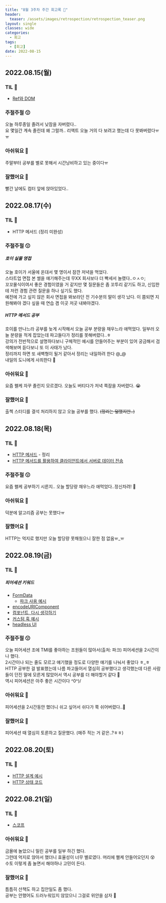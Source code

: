 ```yaml
---
title: "8월 3주차 주간 회고록 🙂"
header:
  teaser: /assets/images/retrospection/retrospection_teaser.png
layout: single
classes: wide
categories:
  - 회고
tags:
  - [회고]
date: 2022-08-15
---
```


## 2022.08.15(월)

### TIL 🧐

- [Ref와 DOM](https://ko.reactjs.org/docs/refs-and-the-dom.html)

### 주절주절 😗

오늘 하루종일 졸려서 낮잠을 자버렸다..  
요 몇일간 계속 졸린데 왜 그럴까.. 리액트 오늘 거의 다 보려고 했는데 다 못봐버렸다ㅠㅠ

### 아쉬워요 🙁

주말부터 공부를 별로 못해서 시간낭비하고 있는 중이다ㅠ

### 잘했어요 🙂

빨간 날에도 컴터 앞에 앉아있었다..

## 2022.08.17(수)

### TIL 🧐

- HTTP 메서드 (정리 미완성)

### 주절주절 😗

##### 호이 실물 영접

오늘 호이가 서울에 온대서 몇 명이서 잠깐 저녁을 먹었다.  
스타트업 면접 본 썰을 얘기해주는데 무XX 회사보다 더 빡세서 놀랬다..ㅇㅅㅇ;  
꼬꼬물식이여서 좋은 경험이였을 거 같지만 몇 질문들은 좀 꼬투리 같기도 하고, 신입한테 저런 경험 관련 질문을 하나 싶기도 했다.  
예전에 가고 싶지 않은 회사 면접을 봐보라던 전 기수분의 말이 생각 났다. 이 쯤되면 지원해봐야 겠다 싶을 때 연습 겸 이곳 저곳 내봐야겠다.

##### HTTP 메서드 공부

호이를 만나느라 공부를 늦게 시작해서 오늘 공부 분량을 채우느라 애먹었다. 일부러 오늘 분량을 적게 잡았는데 파고들다가 정리를 못해버렸다..ㅎ  
강의가 전반적으로 설명하다보니 구체적인 예시를 안들어주는 부분이 있어 궁금해서 검색해보며 듣다보니 또 이 사태가 났다.  
정리까지 하면 또 새벽형이 될거 같아서 정리는 내일하려 한다 @\_@  
내일의 도니에게 사죄한다 🍎

### 아쉬워요 🙁

요즘 왤케 자꾸 졸린지 모르겠다. 오늘도 버티다가 저녁 쪽잠을 자버렸다. 😭

### 잘했어요 🙂

출첵 스터디를 결석 처리하지 않고 오늘 공부를 했다. <s>(정리는 덜했지만..)</s>

## 2022.08.18(목)

### TIL 🧐

- [HTTP 메서드](https://simplistic-iberis-71d.notion.site/HTTP-ff6e0c3ca9ff433ab23105f428b393f7) - 정리
- [HTTP 메서드를 활용하여 클라이언트에서 서버로 데이터 전송](https://simplistic-iberis-71d.notion.site/HTTP-1986940e63534ac6bad3428672cc5730)

### 주절주절 😗

요즘 왤케 공부하기 시른지.. 오늘 할당량 채우느라 애먹었다..정신차려! 🔫

### 아쉬워요 🙁

덕분에 알고리즘 공부는 못했다ㅠ

### 잘했어요 🙂

HTTP는 억지로 했지만 오늘 할당량 못채웠으니 잘한 점 없움ㅠ\_ㅠ

## 2022.08.19(금)

### TIL 🧐

##### 피어세션 키워드

- [FormData](https://developer.mozilla.org/ko/docs/Web/API/FormData)
  - [파크 사용 예시](https://github.com/healtheloper/issue-tracker/blob/team-22/fe/src/components/input/FileInputBox.tsx)
- [encodeURIComponent](https://developer.mozilla.org/ko/docs/Web/JavaScript/Reference/Global_Objects/encodeURIComponent)
- [컴포넌트, 다시 생각하기](https://www.youtube.com/watch?v=HYgKBvLr49c&t=737s)
- [커스텀 훅 예시](https://usehooks-ts.com/)
- [headless UI](https://hellvelopment.tistory.com/101)

### 주절주절 😗

오늘 피어세션 조에 TMI를 좋아하는 조원들이 많아서(출처: 파크) 피어세션을 2시간이나 했다.  
2시간이나 되는 줄도 모르고 얘기했을 정도로 다양한 얘기를 나눠서 좋았다 ㅎ\_ㅎ  
HTTP 공부한 걸 발표했는데 나름 파고들어서 열심히 공부했다고 생각했는데 다른 사람들이 던진 말에 모른게 많았어서 역시 공부를 더 해야할거 같다 🤔  
역시 피어세션은 아주 좋은 시간이다 ^0^)/

### 아쉬워요 🙁

피어세션을 2시간동안 했더니 쉬고 싶어서 쉬다가 쭉 쉬어버렸다..🥲

### 잘했어요 🙂

피어세션 때 열심히 토론하고 질문했다. (매주 적는 거 같은..?ㅎㅎ)

## 2022.08.20(토)

### TIL 🧐

- [HTTP 설계 예시](https://donyy.notion.site/HTTP-bc714f8115d148d5aef317a78685597d)
- [HTTP 상태 코드](https://dony.notion.site/HTTP-f4169dbb2c0e4721b5a4f4b8279a48eb)

## 2022.08.21(일)

### TIL 🧐

- [스코프](https://donyy.notion.site/Scope-9887948020924ac3b242ba61d912bdcf)

### 아쉬워요 🙁

금욜에 놀았으니 밀린 공부를 일부 하긴 했다.  
그런데 억지로 앉아서 했더니 효율성이 너무 별로였다. 머리에 왤케 안들어오던지 😵  
수토 이렇게 좀 놀면서 해야하나 고민이 든다.

### 잘했어요 🙂

틈틈히 산책도 하고 집안일도 좀 했다.  
공부는 안했어도 드러누워있지 않았으니 그걸로 위안을 삼자 🥲
